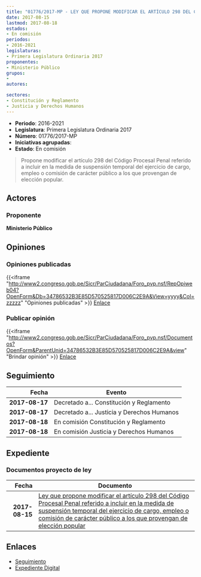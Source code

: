 ```yaml
---
title: "01776/2017-MP - LEY QUE PROPONE MODIFICAR EL ARTÍCULO 298 DEL CÓDIGO PROCESAL PENAL REFERIDO A INCLUIR EN LA MEDIDA DE SUSPENSIÓN TEMPORAL DEL EJERCICIO DE CARGO, EMPLEO O COMISIÓN DE CARÁCTER PÚBLICO A LOS QUE PROVENGAN DE ELECCIÓN POPULAR"
date: 2017-08-15
lastmod: 2017-08-18
estados:
- En comisión
periodos:
- 2016-2021
legislaturas:
- Primera Legislatura Ordinaria 2017
proponentes:
- Ministerio Público
grupos:
- 
autores:

sectores:
- Constitución y Reglamento
- Justicia y Derechos Humanos
---
```

- **Periodo**: 2016-2021
- **Legislatura**: Primera Legislatura Ordinaria 2017
- **Número**: 01776/2017-MP
- **Iniciativas agrupadas**: 
- **Estado**: En comisión

> Propone modificar el artículo 298 del Código Procesal Penal referido a incluir en la medida de suspensión temporal del ejercicio de cargo, empleo o comisión de carácter público a los que provengan de elección popular.


## Actores

### Proponente

**Ministerio Público**

## Opiniones

### Opiniones publicadas

{{<iframe "http://www2.congreso.gob.pe/Sicr/ParCiudadana/Foro_pvp.nsf/RepOpiweb04?OpenForm&Db=34786532B3E85D570525817D006C2E9A&View=yyyy&Col=zzzzz" "Opiniones publicadas" >}}
[Enlace](http://www2.congreso.gob.pe/Sicr/ParCiudadana/Foro_pvp.nsf/RepOpiweb04?OpenForm&Db=34786532B3E85D570525817D006C2E9A&View=yyyy&Col=zzzzz)

### Publicar opinión

{{<iframe "http://www2.congreso.gob.pe/Sicr/ParCiudadana/Foro_pvp.nsf/Documentos?OpenForm&ParentUnid=34786532B3E85D570525817D006C2E9A&view" "Brindar opinión" >}}
[Enlace](http://www2.congreso.gob.pe/Sicr/ParCiudadana/Foro_pvp.nsf/Documentos?OpenForm&ParentUnid=34786532B3E85D570525817D006C2E9A&view)


## Seguimiento

| Fecha | Evento |
|------:|--------|
| **2017-08-17** | Decretado a... Constitución y Reglamento |
| **2017-08-17** | Decretado a... Justicia y Derechos Humanos |
| **2017-08-18** | En comisión Constitución y Reglamento |
| **2017-08-18** | En comisión Justicia y Derechos Humanos |

## Expediente

### Documentos proyecto de ley

| Fecha | Documento |
|------:|-----------|
| **2017-08-15** | [Ley que propone modificar el artículo 298 del Código Procesal Penal referido a incluir en la medida de suspensión temporal del ejercicio de cargo, empleo o comisión de carácter público a los que provengan de elección popular](http://www.leyes.congreso.gob.pe/Documentos/2016_2021/Proyectos_de_Ley_y_de_Resoluciones_Legislativas/PL0177620170815..PDF) |

## Enlaces

- [Seguimiento](http://www2.congreso.gob.pe/Sicr/TraDocEstProc/CLProLey2016.nsf/f7fff46988ca05b1052578e100829cc7/e2eb14804399ee3f0525817d005f2f39?OpenDocument)
- [Expediente Digital](http://www2.congreso.gob.pe/Sicr/TraDocEstProc/Expvirt_2011.nsf/visbusqptramdoc1621/01776?opendocument)

